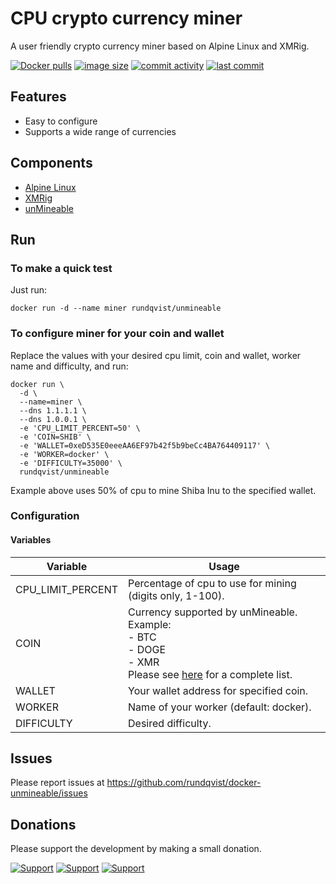 # CPU crypto currency miner
A user friendly crypto currency miner based on Alpine Linux and XMRig. 

[![Docker pulls](https://img.shields.io/docker/pulls/rundqvist/unmineable.svg)](https://hub.docker.com/r/rundqvist/unmineable)
[![image size](https://img.shields.io/docker/image-size/rundqvist/unmineable.svg)](https://hub.docker.com/r/rundqvist/unmineable)
[![commit activity](https://img.shields.io/github/commit-activity/m/rundqvist/docker-unmineable)](https://github.com/rundqvist/docker-unmineable)
[![last commit](https://img.shields.io/github/last-commit/rundqvist/docker-unmineable.svg)](https://github.com/rundqvist/docker-unmineable)

## Features
* Easy to configure
* Supports a wide range of currencies

## Components
* [Alpine Linux](https://www.alpinelinux.org)
* [XMRig](https://xmrig.com)
* [unMineable](https://unmineable.com/?ref=p0qy-qr2o)

## Run
### To make a quick test
Just run: 
```
docker run -d --name miner rundqvist/unmineable
```

### To configure miner for your coin and wallet
Replace the values with your desired cpu limit, coin and wallet, worker name and difficulty, and run:
```
docker run \
  -d \
  --name=miner \
  --dns 1.1.1.1 \ 
  --dns 1.0.0.1 \ 
  -e 'CPU_LIMIT_PERCENT=50' \
  -e 'COIN=SHIB' \
  -e 'WALLET=0xeD535E0eeeAA6EF97b42f5b9beCc4BA764409117' \
  -e 'WORKER=docker' \
  -e 'DIFFICULTY=35000' \
  rundqvist/unmineable
```
Example above uses 50% of cpu to mine Shiba Inu to the specified wallet.

### Configuration

#### Variables

| Variable | Usage |
|----------|-------|
| CPU_LIMIT_PERCENT | Percentage of cpu to use for mining (digits only, 1-100).  |
| COIN | Currency supported by unMineable.<br />Example:<br/>- BTC<br />- DOGE<br />- XMR<br/>Please see [here](https://unmineable.com/coins?ref=p0qy-qr2o) for a complete list. |
| WALLET | Your wallet address for specified coin. |
| WORKER | Name of your worker (default: docker). |
| DIFFICULTY | Desired difficulty. |

## Issues
Please report issues at https://github.com/rundqvist/docker-unmineable/issues

## Donations
Please support the development by making a small donation.

[![Support](https://img.shields.io/badge/support-Flattr-brightgreen)](https://flattr.com/@rundqvist)
[![Support](https://img.shields.io/badge/support-Buy%20me%20a%20coffee-orange)](https://www.buymeacoffee.com/rundqvist)
[![Support](https://img.shields.io/badge/support-PayPal-blue)](https://www.paypal.com/cgi-bin/webscr?cmd=_s-xclick&hosted_button_id=SZ7J9JL9P5DGE&source=url)